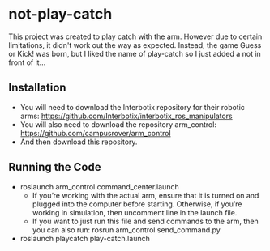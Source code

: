 # not-play-catch

This project was created to play catch with the arm. However due to certain limitations, it didn't work out the way as expected. 
Instead, the game Guess or Kick! was born, but I liked the name of play-catch so I just added a not in front of it... 

## Installation 
- You will need to download the Interbotix repository for their robotic arms: https://github.com/Interbotix/interbotix_ros_manipulators
- You will also need to download the repository arm_control: https://github.com/campusrover/arm_control
- And then download this repository. 

## Running the Code 
-	roslaunch arm_control command_center.launch
      - If you’re working with the actual arm, ensure that it is turned on and plugged into the computer before starting. Otherwise, if you’re working in simulation, then  uncomment <arg name=use_sim value=true /> line in the launch file. 
      -	If you want to just run this file and send commands to the arm, then you can also run: rosrun arm_control send_command.py   
-	roslaunch playcatch play-catch.launch 
